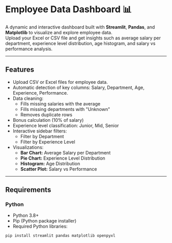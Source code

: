 # Employee Data Dashboard 📊

A dynamic and interactive dashboard built with **Streamlit**, **Pandas**, and **Matplotlib** to visualize and explore employee data.  
Upload your Excel or CSV file and get insights such as average salary per department, experience level distribution, age histogram, and salary vs performance analysis.

---

## Features

- Upload CSV or Excel files for employee data.
- Automatic detection of key columns: Salary, Department, Age, Experience, Performance.
- Data cleaning:
  - Fills missing salaries with the average
  - Fills missing departments with "Unknown"
  - Removes duplicate rows
- Bonus calculation (10% of salary)
- Experience level classification: Junior, Mid, Senior
- Interactive sidebar filters:
  - Filter by Department
  - Filter by Experience Level
- Visualizations:
  - **Bar Chart:** Average Salary per Department
  - **Pie Chart:** Experience Level Distribution
  - **Histogram:** Age Distribution
  - **Scatter Plot:** Salary vs Performance

---

## Requirements

### Python
- Python 3.8+
- Pip (Python package installer)
- Required Python libraries:

```bash
pip install streamlit pandas matplotlib openpyxl
